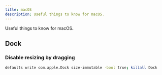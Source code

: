```yaml
---
title: macOS
description: Useful things to know for macOS.
---
```

Useful things to know for macOS.

## Dock
### Disable resizing by dragging
```bash
defaults write com.apple.Dock size-immutable -bool true; killall Dock
```
